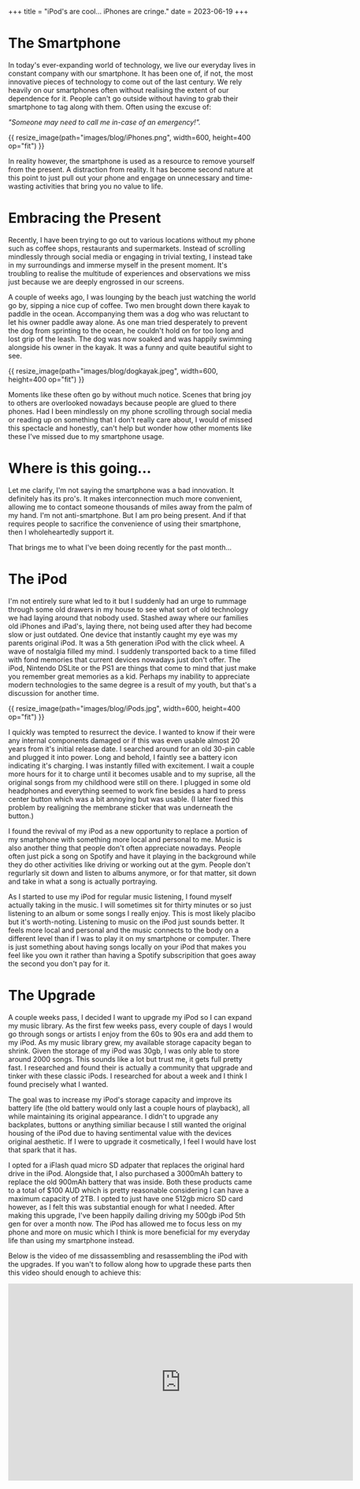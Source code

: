 +++
title = "iPod's are cool... iPhones are cringe."
date = 2023-06-19
+++

# The Smartphone
In today's ever-expanding world of technology, we live our everyday lives in constant company with our smartphone. It has been one of, if not, the most innovative pieces of technology to come out of the last century. We rely heavily on our smartphones often without realising the extent of our dependence for it. People can't go outside without having to grab their smartphone to tag along with them. Often using the excuse of:

*"Someone may need to call me in-case of an emergency!".*

{{ resize_image(path="images/blog/iPhones.png", width=600, height=400 op="fit") }}

In reality however, the smartphone is used as a resource to remove yourself from the present. A distraction from reality. It has become second nature at this point to just pull out your phone and engage on unnecessary and time-wasting activities that bring you no value to life.

# Embracing the Present

Recently, I have been trying to go out to various locations without my phone such as coffee shops, restaurants and supermarkets. Instead of scrolling mindlessly through social media or engaging in trivial texting, I instead take in my surroundings and immerse myself in the present moment. It's troubling to realise the multitude of experiences and observations we miss just because we are deeply engrossed in our screens.

A couple of weeks ago, I was lounging by the beach just watching the world go by, sipping a nice cup of coffee. Two men brought down there kayak to paddle in the ocean. Accompanying them was a dog who was reluctant to let his owner paddle away alone. As one man tried desperately to prevent the dog from sprinting to the ocean, he couldn't hold on for too long and lost grip of the leash. The dog was now soaked and was happily swimming alongside his owner in the kayak. It was a funny and quite beautiful sight to see.

{{ resize_image(path="images/blog/dogkayak.jpeg", width=600, height=400 op="fit") }}

Moments like these often go by without much notice. Scenes that bring joy to others are overlooked nowadays because people are glued to there phones. Had I been mindlessly on my phone scrolling through social media or reading up on something that I don't really care about, I would of missed this spectacle and honestly, can't help but wonder how other moments like these I've missed due to my smartphone usage.

# Where is this going...
Let me clarify, I'm not saying the smartphone was a bad innovation. It definitely has its pro's. It makes interconnection much more convenient, allowing me to contact someone thousands of miles away from the palm of my hand. I'm not anti-smartphone. But I am pro being present. And if that requires people to sacrifice the convenience of using their smartphone, then I wholeheartedly support it. 


That brings me to what I've been doing recently for the past month...

# The iPod
I'm not entirely sure what led to it but I suddenly had an urge to rummage through some old drawers in my house to see what sort of old technology we had laying around that nobody used. Stashed away where our families old iPhones and iPad's, laying there, not being used after they had become slow or just outdated. One device that instantly caught my eye was my parents original iPod. It was a 5th generation iPod with the click wheel. A wave of nostalgia filled my mind. I suddenly transported back to a time filled with fond memories that current devices nowadays just don't offer. The iPod, Nintendo DSLite or the PS1 are things that come to mind that just make you remember great memories as a kid. Perhaps my inability to appreciate modern technologies to the same degree is a result of my youth, but that's a discussion for another time.

{{ resize_image(path="images/blog/iPods.jpg", width=600, height=400 op="fit") }}

I quickly was tempted to resurrect the device. I wanted to know if their were any internal components damaged or if this was even usable almost 20 years from it's initial release date. I searched around for an old 30-pin cable and plugged it into power. Long and behold, I faintly see a battery icon indicating it's charging. I was instantly filled with excitement. I wait a couple more hours for it to charge until it becomes usable and to my suprise, all the original songs from my childhood were still on there. I plugged in some old headphones and everything seemed to work fine besides a hard to press center button which was a bit annoying but was usable. (I later fixed this problem by realigning the membrane sticker that was underneath the button.)

I found the revival of my iPod as a new opportunity to replace a portion of my smartphone with something more local and personal to me. Music is also another thing that people don't often appreciate nowadays. People often just pick a song on Spotify and have it playing in the background while they do other activities like driving or working out at the gym. People don't regurlarly sit down and listen to albums anymore, or for that matter, sit down and take in what a song is actually portraying. 

As I started to use my iPod for regular music listening, I found myself actually taking in the music. I will sometimes sit for thirty minutes or so just listening to an album or some songs I really enjoy. This is most likely placibo but it's worth-noting. Listening to music on the iPod just sounds better. It feels more local and personal and the music connects to the body on a different level than if I was to play it on my smartphone or computer. There is just something about having songs locally on your iPod that makes you feel like you own it rather than having a Spotify subscripition that goes away the second you don't pay for it.

# The Upgrade
A couple weeks pass, I decided I want to upgrade my iPod so I can expand my music library. As the first few weeks pass, every couple of days I would go through songs or artists I enjoy from the 60s to 90s era and add them to my iPod. As my music library grew, my available storage capacity began to shrink. Given the storage of my iPod was 30gb, I was only able to store around 2000 songs. This sounds like a lot but trust me, it gets full pretty fast. I researched and found their is actually a community that upgrade and tinker with these classic iPods. I researched for about a week and I think I found precisely what I wanted. 

The goal was to increase my iPod's storage capacity and improve its battery life (the old battery would only last a couple hours of playback), all while maintaining its original appearance. I didn't to upgrade any backplates, buttons or anything similiar because I still wanted the original housing of the iPod due to having sentimental value with the devices original aesthetic. If I were to upgrade it cosmetically, I feel I would have lost that spark that it has. 

I opted for a iFlash quad micro SD adpater that replaces the original hard drive in the iPod. Alongside that, I also purchased a 3000mAh battery to replace the old 900mAh battery that was inside. Both these products came to a total of $100 AUD which is pretty reasonable considering I can have a maximum capacity of 2TB. I opted to just have one 512gb micro SD card however, as I felt this was substantial enough for what I needed. After making this upgrade, I've been happily dailing driving my 500gb iPod 5th gen for over a month now. The iPod has allowed me to focus less on my phone and more on music which I think is more beneficial for my everyday life than using my smartphone instead. 

Below is the video of me dissassembling and resassembling the iPod with the upgrades. If you wan't to follow along how to upgrade these parts then this video should enough to achieve this:

<iframe width="700" height="400" src="https://www.youtube-nocookie.com/embed/l4WglnfSTfk" title="YouTube video player" frameborder="0" allow="accelerometer; autoplay; clipboard-write; encrypted-media; gyroscope; picture-in-picture; web-share" allowfullscreen></iframe>